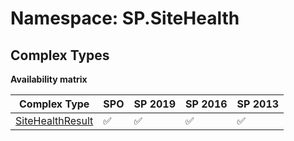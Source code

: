 # Namespace: SP.SiteHealth

## Complex Types

**Availability matrix**

Complex Type | SPO | SP 2019 | SP 2016 | SP 2013
----------|-----|---------|---------|--------
[SiteHealthResult](./ComplexTypes/SiteHealthResult.md) | ✅ | ✅ | ✅ | ✅
